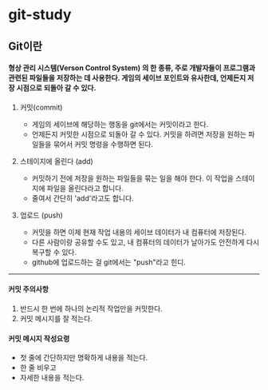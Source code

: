 # git-study
## Git이란  
#### 형상 관리 시스템(Verson Control System) 의 한 종류, 주로 개발자들이 프로그램과 관련된 파일들을 저장하는 데 사용한다. 게임의 세이브 포인트와 유사한데, 언제든지 저장 시점으로 되돌아 갈 수 있다.    
  
1. 커밋(commit)  
    * 게임의 세이브에 해당하는 행동을 git에서는 커밋이라고 한다.  
    * 언제든지 커밋한 시점으로 되돌아 갈 수 있다. 커밋을 하려면 저장을 원하는 파일들을 묶어서 커밋 명령을 수행하면 된다.  
  

2. 스테이지에 올린다 (add)
    * 커밋하기 전에 저장을 원하는 파일들을 묶는 일을 해야 한다. 이 작업을 스테이지에 파일을 올린다라고 합니다.  
    * 줄여서 간단히 'add'라고도 합니다.  
  
3. 업로드 (push)  
    * 커밋을 하면 이제 현재 작업 내용의 세이브 데이터가 내 컴퓨터에 저장된다.  
    * 다른 사람이랑 공유할 수도 있고, 내 컴퓨터의 데이터가 날아가도 안전하게 다시 복구할 수 있다.  
    * github에 업로드하는 걸 git에서는 "push"라고 힌디.  
  
  
  * * *  
  
#### 커밋 주의사항  
1. 반드시 한 번에 하나의 논리적 작업만을 커밋한다.  
2. 커밋 메시지를 잘 적는다.  
  
#### 커밋 메시지 작성요령  
* 첫 줄에 간단하지만 명확하게 내용을 적는다.  
* 한 줄 비우고  
* 자세한 내용을 적는다.



